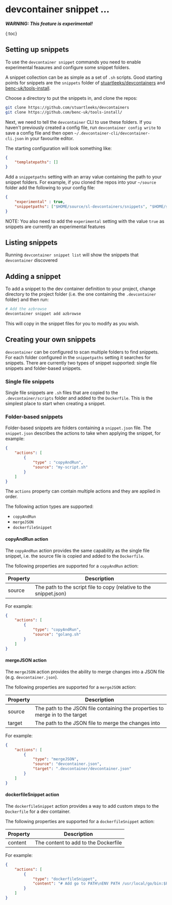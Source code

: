 # devcontainer snippet ...

***WARNING: This feature is experimental!***

{:toc}

## Setting up snippets

To use the `devcontainer snippet` commands you need to enable experimental feaaures and configure some snippet folders.

A snippet collection can be as simple as a set of `.sh` scripts. Good starting points for snippets are the `snippets` folder of [stuartleeks/devcontainers](https://github.com/stuartleeks/devcontainers) and [benc-uk/tools-install](https://github.com/benc-uk/tools-install/).

Choose a directory to put the snippets in, and clone the repos:

```bash
git clone https://github.com/stuartleeks/devcontainers
git clone https://github.com/benc-uk/tools-install/
```

Next, we need to tell the `devcontainer` CLI to use these folders. If you haven't previously created a config file, run `devcontainer config write` to save a config file and then open `~/.devcontainer-cli/devcontainer-cli.json` in your favourite editor.

The starting configuration will look something like:

```json
{
    "templatepaths": []
}
```

Add a `snippetpaths` setting with an array value containing the path to your snippet folders. For example, if you cloned the repos into your `~/source` folder add the following to your config file:

```json
{
    "experimental" : true,
    "snippetpaths": ["$HOME/source/sl-devcontainers/snippets", "$HOME/source/tools-install"]
}
```

NOTE: You also need to add the `experimental` setting with the value `true` as snippets are currently an experimental features

## Listing snippets

Running `devcontainer snippet list` will show the snippets that `devcontainer` discovered

## Adding a snippet

To add a snippet to the dev container definition to your project, change directory to the project folder (i.e. the one containing the `.devcontainer` folder) and then run:

```bash
# Add the azbrowse
devcontainer snippet add azbrowse
```

This will copy in the snippet files for you to modify as you wish.

## Creating your own snippets

`devcontainer` can be configured to scan multiple folders to find snippets. For each folder configured in the `snippetpaths` setting it searches for snippets. There are currently two types of snippet supported: single file snippets and folder-based snippets.

### Single file snippets

Single file snippets are `.sh` files that are copied to the `.devcontainer/scripts` folder and added to the `Dockerfile`. This is the simplest place to start when creating a snippet.

### Folder-based snippets

Folder-based snippets are folders containing a `snippet.json` file. The `snippet.json` describes the actions to take when applying the snippet, for example:

```json
{
    "actions": [
        {
            "type" : "copyAndRun",
            "source": "my-script.sh"
        }
    ]
}
```

The `actions` property can contain multiple actions and they are applied in order.

The following action types are supported:

- `copyAndRun`
- `mergeJSON` 
- `dockerfileSnippet`

#### copyAndRun action

The `copyAndRun` action provides the same capability as the single file snippet, i.e. the source file is copied and added to the `Dockerfile`.

The following properties are supported for a `copyAndRun` action:

| Property | Description                                                        |
|----------|--------------------------------------------------------------------|
| source   | The path to the script file to copy (relative to the snippet.json) |

For example:

```json
{
    "actions": [
        {
            "type": "copyAndRun",
            "source": "golang.sh"
        }
    ]
}
```

#### mergeJSON action

The `mergeJSON` action provides the ability to merge changes into a JSON file (e.g. `devcontainer.json`).

The following properties are supported for a `mergeJSON` action:

| Property | Description                                                                   |
|----------|-------------------------------------------------------------------------------|
| source   | The path to the JSON file containing the properties to merge in to the target |
| target   | The path to the JSON file to merge the changes into                           |

For example:

```json
{
    "actions": [
        {
            "type": "mergeJSON",
            "source": "devcontainer.json",
            "target": ".devcontainer/devcontainer.json"
        }
    ]
}
```

#### dockerfileSnippet action

The `dockerfileSnippet` action provides a way to add custom steps to the `Dockerfile` for a dev container.

The following properties are supported for a `dockerfileSnippet` action:

| Property | Description                          |
|----------|--------------------------------------|
| content  | The content to add to the Dockerfile |

For example:

```json
{
    "actions": [
        {
            "type": "dockerfileSnippet",
            "content": "# Add go to PATH\nENV PATH /usr/local/go/bin:$PATH"
        }
    ]
}
```
